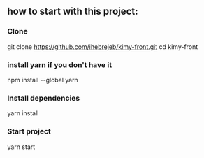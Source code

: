 ## how to start with this project:

### Clone

git clone https://github.com/ihebrejeb/kimy-front.git
cd kimy-front

### install yarn if you don't have it

npm install --global yarn

### Install dependencies

yarn install

### Start project

yarn start
